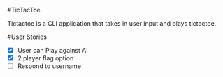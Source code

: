 #TicTacToe

Tictactoe is a CLI application that takes in user input and plays tictactoe.

#User Stories
-[x] User can Play against AI
-[x] 2 player flag option
-[ ] Respond to username
